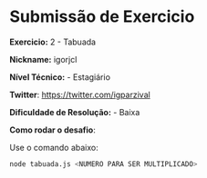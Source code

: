 # Submissão de Exercicio

**Exercicio:** 2 - Tabuada

**Nickname:** igorjcl

**Nível Técnico:** - Estagiário

**Twitter**: https://twitter.com/igparzival

**Dificuldade de Resolução:** - Baixa

**Como rodar o desafio**: 

Use o comando abaixo: 
```bash
node tabuada.js <NUMERO PARA SER MULTIPLICADO>
```